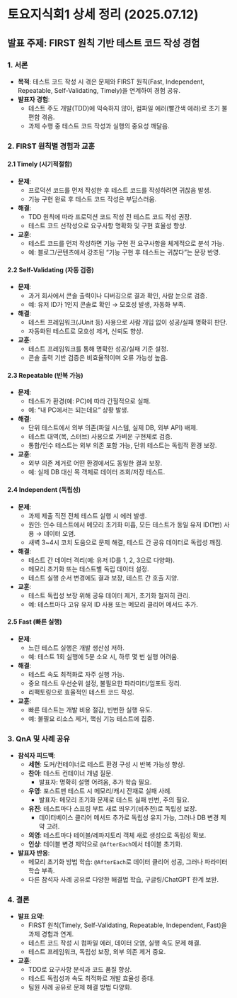 # 토요지식회1 상세 정리 (2025.07.12)

## 발표 주제: FIRST 원칙 기반 테스트 코드 작성 경험

### 1. 서론
- **목적**: 테스트 코드 작성 시 겪은 문제와 FIRST 원칙(Fast, Independent, Repeatable, Self-Validating, Timely)을 연계하여 경험 공유.
- **발표자 경험**:
  - 테스트 주도 개발(TDD)에 익숙하지 않아, 컴파일 에러(빨간색 에러)로 초기 불편함 겪음.
  - 과제 수행 중 테스트 코드 작성과 실행의 중요성 깨달음.

### 2. FIRST 원칙별 경험과 교훈

#### 2.1 Timely (시기적절함)
- **문제**:
  - 프로덕션 코드를 먼저 작성한 후 테스트 코드를 작성하려면 귀찮음 발생.
  - 기능 구현 완료 후 테스트 코드 작성은 부담스러움.
- **해결**:
  - TDD 원칙에 따라 프로덕션 코드 작성 전 테스트 코드 작성 권장.
  - 테스트 코드 선작성으로 요구사항 명확화 및 구현 효율성 향상.
- **교훈**:
  - 테스트 코드를 먼저 작성하면 기능 구현 전 요구사항을 체계적으로 분석 가능.
  - 예: 블로그/콘텐츠에서 강조된 “기능 구현 후 테스트는 귀찮다”는 문장 반영.

#### 2.2 Self-Validating (자동 검증)
- **문제**:
  - 과거 회사에서 콘솔 출력이나 디버깅으로 결과 확인, 사람 눈으로 검증.
  - 예: 유저 ID가 1인지 콘솔로 확인 → 모호성 발생, 자동화 부족.
- **해결**:
  - 테스트 프레임워크(JUnit 등) 사용으로 사람 개입 없이 성공/실패 명확히 판단.
  - 자동화된 테스트로 모호성 제거, 신뢰도 향상.
- **교훈**:
  - 테스트 프레임워크를 통해 명확한 성공/실패 기준 설정.
  - 콘솔 출력 기반 검증은 비효율적이며 오류 가능성 높음.

#### 2.3 Repeatable (반복 가능)
- **문제**:
  - 테스트가 환경(예: PC)에 따라 간헐적으로 실패.
  - 예: “내 PC에서는 되는데요” 상황 발생.
- **해결**:
  - 단위 테스트에서 외부 의존(파일 시스템, 실제 DB, 외부 API) 배제.
  - 테스트 대역(목, 스터브) 사용으로 가벼운 구현체로 검증.
  - 통합/인수 테스트는 외부 의존 포함 가능, 단위 테스트는 독립적 환경 보장.
- **교훈**:
  - 외부 의존 제거로 어떤 환경에서도 동일한 결과 보장.
  - 예: 실제 DB 대신 목 객체로 데이터 조회/저장 테스트.

#### 2.4 Independent (독립성)
- **문제**:
  - 과제 제출 직전 전체 테스트 실행 시 에러 발생.
  - 원인: 인수 테스트에서 메모리 초기화 미흡, 모든 테스트가 동일 유저 ID(1번) 사용 → 데이터 오염.
  - 새벽 3~4시 코치 도움으로 문제 해결, 테스트 간 공유 데이터로 독립성 깨짐.
- **해결**:
  - 테스트 간 데이터 격리(예: 유저 ID를 1, 2, 3으로 다양화).
  - 메모리 초기화 또는 테스트별 독립 데이터 설정.
  - 테스트 실행 순서 변경에도 결과 보장, 테스트 간 호출 지양.
- **교훈**:
  - 테스트 독립성 보장 위해 공유 데이터 제거, 초기화 철저히 관리.
  - 예: 테스트마다 고유 유저 ID 사용 또는 메모리 클리어 메서드 추가.

#### 2.5 Fast (빠른 실행)
- **문제**:
  - 느린 테스트 실행은 개발 생산성 저하.
  - 예: 테스트 1회 실행에 5분 소요 시, 하루 몇 번 실행 어려움.
- **해결**:
  - 테스트 속도 최적화로 자주 실행 가능.
  - 중요 테스트 우선순위 설정, 불필요한 파라미터/임포트 정리.
  - 리팩토링으로 효율적인 테스트 코드 작성.
- **교훈**:
  - 빠른 테스트는 개발 비용 절감, 빈번한 실행 유도.
  - 예: 불필요 리소스 제거, 핵심 기능 테스트에 집중.

### 3. QnA 및 사례 공유
- **참석자 피드백**:
  - **세현**: 도커/컨테이너로 테스트 환경 구성 시 반복 가능성 향상.
  - **찬아**: 테스트 컨테이너 개념 질문.
    - 발표자: 명확히 설명 어려움, 추가 학습 필요.
  - **우영**: 포스트맨 테스트 시 메모리/캐시 잔재로 실패 사례.
    - 발표자: 메모리 초기화 문제로 테스트 실패 빈번, 주의 필요.
  - **유진**: 테스트마다 스프링 부트 새로 띄우기(비추천)로 독립성 보장.
    - 데이터베이스 클리어 메서드 추가로 독립성 유지 가능, 그러나 DB 변경 제약 고려.
  - **의영**: 테스트마다 테이블/레파지토리 객체 새로 생성으로 독립성 확보.
  - **인상**: 테이블 변경 제약으로 `@AfterEach`에서 테이블 초기화.
- **발표자 반응**:
  - 메모리 초기화 방법 학습: `@AfterEach`로 데이터 클리어 성공, 그러나 파라미터 학습 부족.
  - 다른 참석자 사례 공유로 다양한 해결법 학습, 구글링/ChatGPT 한계 보완.

### 4. 결론
- **발표 요약**:
  - FIRST 원칙(Timely, Self-Validating, Repeatable, Independent, Fast)을 과제 경험과 연계.
  - 테스트 코드 작성 시 컴파일 에러, 데이터 오염, 실행 속도 문제 해결.
  - 테스트 프레임워크, 독립성 보장, 외부 의존 제거 중요.
- **교훈**:
  - TDD로 요구사항 분석과 코드 품질 향상.
  - 테스트 독립성과 속도 최적화로 개발 효율성 증대.
  - 팀원 사례 공유로 문제 해결 방법 다양화.